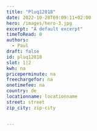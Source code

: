```yaml
---
title: "Pluq12018"
date: 2022-10-28T09:09:11+02:00
hero: /images/hero-3.jpg
excerpt: "A default excerpt"
timeToRead: 0
authors:
  - Paul
draft: false
id: pluq12018
slot: 1|2
kwh: na
priceperminute: na
freechargefor: na
onetimefee: na
country: de
locationname: locationname
street: street
zip_city: zip-city


---
```


